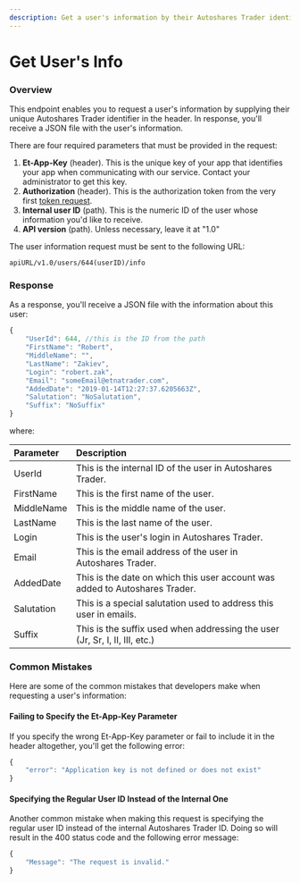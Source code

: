 ```yaml
---
description: Get a user's information by their Autoshares Trader identifier
---
```


# Get User's Info

### Overview

This endpoint enables you to request a user's information by supplying their unique Autoshares Trader identifier in the header. In response, you'll receive a JSON file with the user's information.

There are four required parameters that must be provided in the request:

1. **Et-App-Key** \(header\). This is the unique key of your app that identifies your app when communicating with our service. Contact your administrator to get this key.
2. **Authorization** \(header\). This is the authorization token from the very first [token request](../../authentication/requesting-tokens/).
3. **Internal user ID** \(path\). This is the numeric ID of the user  whose information you'd like to receive. 
4. **API version** \(path\). Unless necessary, leave it at "1.0"

The user information request must be sent to the following URL:

```text
apiURL/v1.0/users/644(userID)/info
```

### Response

As a response, you'll receive a JSON file with the information about this user:

```javascript
{
    "UserId": 644, //this is the ID from the path
    "FirstName": "Robert",
    "MiddleName": "",
    "LastName": "Zakiev",
    "Login": "robert.zak",
    "Email": "someEmail@etnatrader.com",
    "AddedDate": "2019-01-14T12:27:37.6205663Z",
    "Salutation": "NoSalutation",
    "Suffix": "NoSuffix"
}
```

where:

| Parameter | Description |
| :--- | :--- |
| UserId | This is the internal ID of the user in Autoshares Trader. |
| FirstName | This is the first name of the user. |
| MiddleName | This is the middle name of the user. |
| LastName | This is the last name of the user. |
| Login | This is the user's login in Autoshares Trader. |
| Email | This is the email address of the user in Autoshares Trader. |
| AddedDate | This is the date on which this user account was added to Autoshares Trader. |
| Salutation | This is a special salutation used to address this user in emails. |
| Suffix | This is the suffix used when addressing the user \(Jr, Sr, I, II, III, etc.\) |

### Common Mistakes

Here are some of the common mistakes that developers make when requesting a user's information:

#### Failing to Specify the Et-App-Key Parameter

If you specify the wrong Et-App-Key parameter or fail to include it in the header altogether, you'll get the following error:

```javascript
{
    "error": "Application key is not defined or does not exist"
}
```

#### Specifying the Regular User ID Instead of the Internal One

Another common mistake when making this request is specifying the regular user ID instead of the internal Autoshares Trader ID. Doing so will result in the 400 status code and the following error message:

```javascript
{
    "Message": "The request is invalid."
}
```


